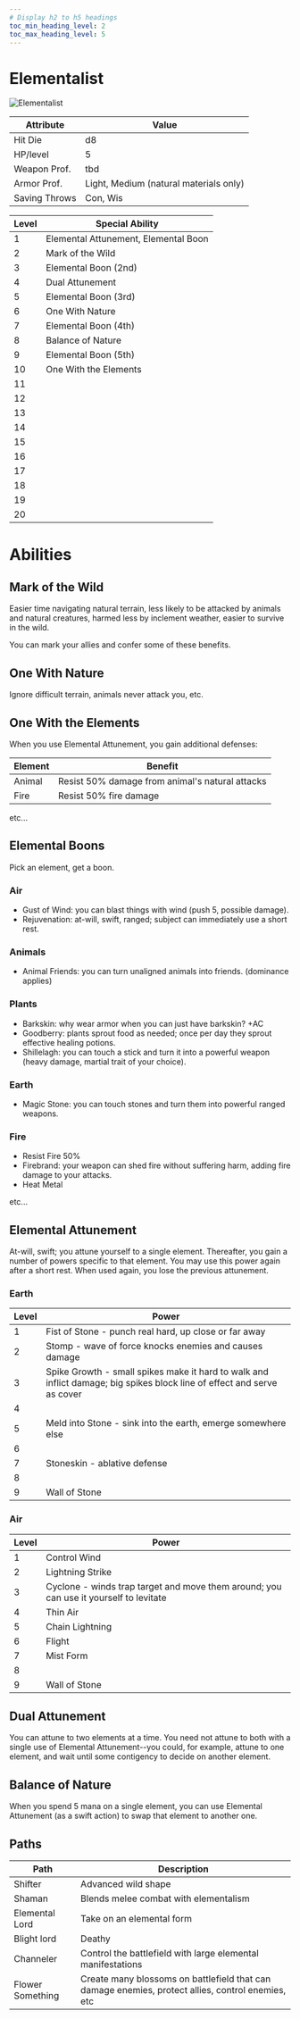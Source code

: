 ```yaml
---
# Display h2 to h5 headings
toc_min_heading_level: 2
toc_max_heading_level: 5
---
```


# Elementalist
![Elementalist](</img/character/classes/elementalist.jpg>)


Attribute     | Value
---------     | -----
Hit Die       | d8
HP/level      | 5
Weapon Prof.  | tbd
Armor Prof.   | Light, Medium (natural materials only)
Saving Throws | Con, Wis


Level | Special Ability
----- | ---------------
1     | Elemental Attunement, Elemental Boon
2     | Mark of the Wild
3     | Elemental Boon (2nd)
4     | Dual Attunement
5     | Elemental Boon (3rd)
6     | One With Nature
7     | Elemental Boon (4th)
8     | Balance of Nature
9     | Elemental Boon (5th)
10    | One With the Elements
11    | 
12    | 
13    | 
14    | 
15    | 
16    | 
17    | 
18    | 
19    | 
20    | 


# Abilities

## Mark of the Wild
Easier time navigating natural terrain, less likely to be attacked by animals and natural creatures, harmed less by inclement weather, easier to survive in the wild.

You can mark your allies and confer some of these benefits.

## One With Nature
Ignore difficult terrain, animals never attack you, etc.

## One With the Elements
When you use Elemental Attunement, you gain additional defenses:

Element | Benefit
--------|--------
Animal  | Resist 50% damage from animal's natural attacks
Fire    | Resist 50% fire damage

etc...  


## Elemental Boons
Pick an element, get a boon.

### Air
- Gust of Wind: you can blast things with wind (push 5, possible damage).
- Rejuvenation: at-will, swift, ranged; subject can immediately use a short rest.

### Animals
- Animal Friends: you can turn unaligned animals into friends. (dominance applies)

### Plants
- Barkskin: why wear armor when you can just have barkskin? +AC
- Goodberry: plants sprout food as needed; once per day they sprout effective healing potions.
- Shillelagh: you can touch a stick and turn it into a powerful weapon (heavy damage, martial trait of your choice).

### Earth
- Magic Stone: you can touch stones and turn them into powerful ranged weapons.

### Fire
- Resist Fire 50%
- Firebrand: your weapon can shed fire without suffering harm, adding fire damage to your attacks.
- Heat Metal

etc...


## Elemental Attunement

At-will, swift; you attune yourself to a single element. Thereafter, you gain a number of powers specific to that element. You may use this power again after a short rest. When used again, you lose the previous attunement.


### Earth
Level | Power
------|------
1     | Fist of Stone - punch real hard, up close or far away
2     | Stomp - wave of force knocks enemies and causes damage
3     | Spike Growth - small spikes make it hard to walk and inflict damage; big spikes block line of effect and serve as cover
4     | 
5     | Meld into Stone - sink into the earth, emerge somewhere else
6     | 
7     | Stoneskin - ablative defense
8     | 
9     | Wall of Stone

### Air

Level | Power
------|------
1     | Control Wind
2     | Lightning Strike
3     | Cyclone - winds trap target and move them around; you can use it yourself to levitate
4     | Thin Air
5     | Chain Lightning
6     | Flight
7     | Mist Form
8     | 
9     | Wall of Stone


## Dual Attunement
You can attune to two elements at a time. You need not attune to both with a single use of Elemental Attunement--you could, for example, attune to one element, and wait until some contigency to decide on another element.


## Balance of Nature
When you spend 5 mana on a single element, you can use Elemental Attunement (as a swift action) to swap that element to another one.












## Paths

Path           | Description
---------------|------------
Shifter        | Advanced wild shape
Shaman         | Blends melee combat with elementalism
Elemental Lord | Take on an elemental form
Blight lord    | Deathy
Channeler      | Control the battlefield with large elemental manifestations
Flower Something | Create many blossoms on battlefield that can damage enemies, protect allies, control enemies, etc

